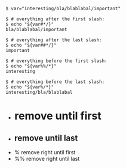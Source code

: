 
```shell
$ var="interesting/bla/blablabal/important"

$ # everything after the first slash:
$ echo "${var#*/}"
bla/blablabal/important

$ # everything after the last slash:
$ echo "${var##*/}"
important

$ # everything before the first slash:
$ echo "${var%%/*}"
interesting

$ # everything before the last slash:
$ echo "${var%/*}"
interesting/bla/blablabal
```

- # remove until first
- ## remove until last
- % remove right until first
- %% remove right until last
